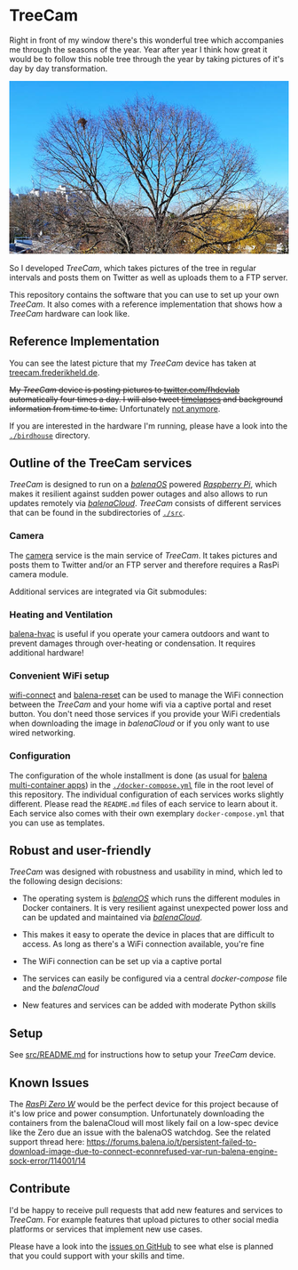 # TreeCam

Right in front of my window there's this wonderful tree which accompanies me through the seasons of the year. Year after year I think how great it would be to follow this noble tree through the year by taking pictures of it's day by day transformation.

![This picture was taken right before the buds bursted in 2021](img/tree_right_before_spring.jpg)

So I developed _TreeCam_, which takes pictures of the tree in regular intervals and posts them on Twitter as well as uploads them to a FTP server.

This repository contains the software that you can use to set up your own _TreeCam_. It also comes with a reference implementation that shows how a _TreeCam_ hardware can look like.

## Reference Implementation

You can see the latest picture that my _TreeCam_ device has taken at [treecam.frederikheld.de](https://treecam.frederikheld.de).

<s>My _TreeCam_ device is posting pictures to [twitter.com/fhdevlab](https://twitter.com/fhdevlab) automatically four times a day. I will also tweet [timelapses](https://twitter.com/search?q=%40fhdevlab%20%23timelapse) and background information from time to time.</s> Unfortunately [not anymore](https://techcrunch.com/2023/02/01/twitter-to-end-free-access-to-its-api/).

If you are interested in the hardware I'm running, please have a look into the [`./birdhouse`](./birdhouse) directory.

## Outline of the TreeCam services

_TreeCam_ is designed to run on a [_balenaOS_](https://www.balena.io/os/) powered [_Raspberry Pi_](https://www.raspberrypi.org/), which makes it resilient against sudden power outages and also allows to run updates remotely via [_balenaCloud_](https://www.balena.io/cloud). _TreeCam_ consists of different services that can be found in the subdirectories of [`./src`](./src).

### Camera

The [camera](./src/camera/README.md) service is the main service of _TreeCam_. It takes pictures and posts them to Twitter and/or an FTP server and therefore requires a RasPi camera module.

Additional services are integrated via Git submodules:

### Heating and Ventilation

[balena-hvac](https://github.com/frederikheld/balena-hvac/) is useful if you operate your camera outdoors and want to prevent damages through over-heating or condensation. It requires additional hardware!

### Convenient WiFi setup

[wifi-connect](https://github.com/balena-os/wifi-connect/) and [balena-reset](https://github.com/frederikheld/balena-reset/) can be used to manage the WiFi connection between the _TreeCam_ and your home wifi via a captive portal and reset button. You don't need those services if you provide your WiFi credentials when downloading the image in _balenaCloud_ or if you only want to use wired networking.

### Configuration

The configuration of the whole installment is done (as usual for [balena multi-container apps](https://www.balena.io/docs/learn/develop/multicontainer/)) in the [`./docker-compose.yml`](./docker-compose.yml) file in the root level of this repository. The individual configuration of each services works slightly different. Please read the `README.md` files of each service to learn about it. Each service also comes with their own exemplary `docker-compose.yml` that you can use as templates.

## Robust and user-friendly

_TreeCam_ was designed with robustness and usability in mind, which led to the following design decisions:

* The operating system is [_balenaOS_](https://www.balena.io/os/) which runs the different modules in Docker containers. It is very resilient against unexpected power loss and can be updated and maintained via [_balenaCloud_](https://www.balena.io/cloud).

* This makes it easy to operate the device in places that are difficult to access. As long as there's a WiFi connection available, you're fine

* The WiFi connection can be set up via a captive portal

* The services can easily be configured via a central _docker-compose_ file and the _balenaCloud_

* New features and services can be added with moderate Python skills

## Setup

See [src/README.md](src/README.md) for instructions how to setup your _TreeCam_ device.

## Known Issues

The [_RasPi Zero W_](https://www.raspberrypi.com/products/raspberry-pi-zero-w/) would be the perfect device for this project because of it's low price and power consumption. Unfortunately downloading the containers from the balenaCloud will most likely fail on a low-spec device like the Zero due an issue with the balenaOS watchdog. See the related support thread here: https://forums.balena.io/t/persistent-failed-to-download-image-due-to-connect-econnrefused-var-run-balena-engine-sock-error/114001/14

## Contribute

I'd be happy to receive pull requests that add new features and services to _TreeCam_. For example features that upload pictures to other social media platforms or services that implement new use cases.

Please have a look into the [issues on GitHub](https://github.com/frederikheld/treecam/issues) to see what else is planned that you could support with your skills and time.
